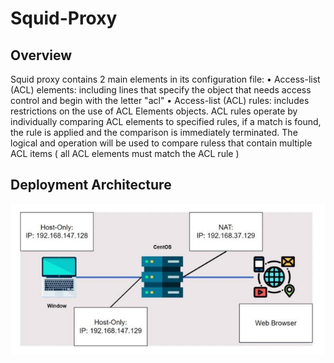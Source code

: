 # Squid-Proxy
## Overview
Squid proxy contains 2 main elements in its configuration file:
• Access-list (ACL) elements: including lines that specify the object that needs 
access control and begin with the letter "acl"
• Access-list (ACL) rules: includes restrictions on the use of ACL Elements 
objects. ACL rules operate by individually comparing ACL elements to specified 
rules, if a match is found, the rule is applied and the comparison is immediately 
terminated. The logical and operation will be used to compare ruless that contain 
multiple ACL items ( all ACL elements must match the ACL rule )

## Deployment Architecture 
![Architecture](Deployment.png)
